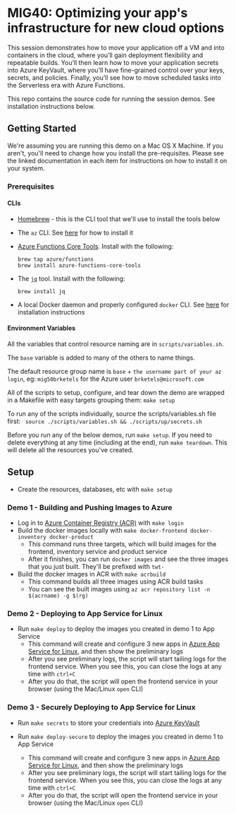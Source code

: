 # MIG40: Optimizing your app's infrastructure for new cloud options

This session demonstrates how to move your application off a VM and into containers in the cloud, where you’ll gain deployment flexibility and repeatable builds.  You’ll then learn how to move your application secrets into Azure KeyVault, where you’ll have fine-grained control over your keys, secrets, and policies. Finally, you’ll see how to move scheduled tasks into the Serverless era with Azure Functions.

This repo contains the source code for running the session demos. See installation instructions below.

## Getting Started

We're assuming you are running this demo on a Mac OS X Machine. If you aren't, you'll need to change how you install the pre-requisites. Please see the linked documentation in each item for instructions on how to install it on your system.

### Prerequisites

#### CLIs

* [Homebrew](https://brew.sh/) - this is the CLI tool that we'll use to install the tools below
* The `az` CLI. See [here](https://docs.microsoft.com/en-us/cli/azure/install-azure-cli-macos?view=azure-cli-latest&wt.mc_id=msignitethetour-github-mig40) for how to install it
* [Azure Functions Core Tools](https://docs.microsoft.com/en-us/azure/azure-functions/functions-run-local?wt.mc_id=msignitethetour-github-mig40). Install with the following:

    ```console
    brew tap azure/functions
    brew install azure-functions-core-tools
    ```
* The [`jq`](https://stedolan.github.io/jq/) tool. Install with the following:

    ```console
    brew install jq
    ```
* A local Docker daemon and properly configured `docker` CLI. See [here](https://docs.docker.com/docker-for-mac/) for installation instructions

#### Environment Variables

All the variables that control resource naming are in `scripts/variables.sh`.

The `base` variable is added to many of the others to name things.  

The default resource group name is `base` + `the username part of your az login`, 
eg: `mig50brketels` for the Azure user `brketels@microsoft.com`

All of the scripts to setup, configure, and tear down the demo are wrapped in a
Makefile with easy targets grouping them:
```make setup```

To run any of the scripts individually, source the scripts/variables.sh file first:
``` source ./scripts/variables.sh && ./scripts/up/secrets.sh```


Before you run any of the below demos, run `make setup`. If you need to delete everything at any time (including at the end), run `make teardown`. This will delete all the resources you've created.
## Setup

* Create the resources, databases, etc with `make setup`

### Demo 1 - Building and Pushing Images to Azure

* Log in to [Azure Container Registry (ACR)](https://azure.microsoft.com/en-us/services/container-registry?WT.mc_id=msignitethetour-github-mig40) with `make login`
* Build the docker images locally with `make docker-frontend docker-inventory docker-product`
    * This command runs three targets, which will build images for the frontend, inventory service and product service
    * After it finishes, you can run `docker images` and see the three images that you just built. They'll be prefixed with `twt-`
* Build the docker images in ACR with `make acrbuild`
    * This command builds all three images using ACR build tasks
    * You can see the built images using `az acr repository list -n $(acrname) -g $(rg)`

### Demo 2 - Deploying to App Service for Linux

* Run `make deploy` to deploy the images you created in demo 1 to App Service
    * This command will create and configure 3 new apps in [Azure App Service for Linux](https://docs.microsoft.com/en-us/azure/app-service/containers/app-service-linux-intro?wt.mc_id=msignitethetour-github-mig40), and then show the preliminary logs
    * After you see preliminary logs, the script will start tailing logs for the frontend service. When you see this, you can close the logs at any time with `ctrl+C`
    * After you do that, the script will open the frontend service in your browser (using the Mac/Linux `open` CLI)

### Demo 3 - Securely Deploying to App Service for Linux

* Run `make secrets` to store your credentials into [Azure KeyVault](https://azure.microsoft.com/en-us/services/key-vault?WT.mc_id=msignitethetour-github-mig40)

* Run `make deploy-secure` to deploy the images you created in demo 1 to App Service
    * This command will create and configure 3 new apps in [Azure App Service for Linux](https://docs.microsoft.com/en-us/azure/app-service/containers/app-service-linux-intro?wt.mc_id=msignitethetour-github-mig40), and then show the preliminary logs
    * After you see preliminary logs, the script will start tailing logs for the frontend service. When you see this, you can close the logs at any time with `ctrl+C`
    * After you do that, the script will open the frontend service in your browser (using the Mac/Linux `open` CLI)

